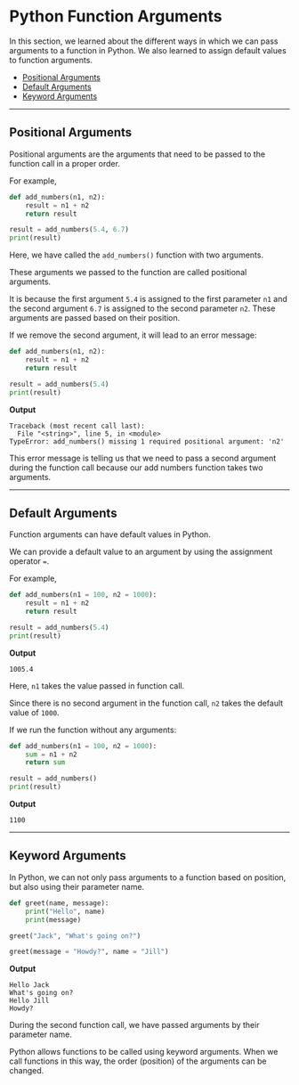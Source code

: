 # Python Function Arguments

In this section, we learned about the different ways in which we can pass arguments to a function in Python. We also learned to assign default values to function arguments.

- [Positional Arguments](#positional-arguments)
- [Default Arguments](#default-arguments)
- [Keyword Arguments](#keyword-arguments)

---

## Positional Arguments
Positional arguments are the arguments that need to be passed to the function call in a proper order.

For example,

```python
def add_numbers(n1, n2):
    result = n1 + n2
    return result

result = add_numbers(5.4, 6.7)
print(result)
```

Here, we have called the `add_numbers()` function with two arguments.

These arguments we passed to the function are called positional arguments.

It is because the first argument `5.4` is assigned to the first parameter `n1` and the second argument `6.7` is assigned to the second parameter `n2`. These arguments are passed based on their position.

If we remove the second argument, it will lead to an error message:

```python
def add_numbers(n1, n2):
    result = n1 + n2
    return result

result = add_numbers(5.4)
print(result)
```

**Output**

```
Traceback (most recent call last):
  File "<string>", line 5, in <module>
TypeError: add_numbers() missing 1 required positional argument: 'n2'
```

This error message is telling us that we need to pass a second argument during the function call because our add numbers function takes two arguments.

---

## Default Arguments

Function arguments can have default values in Python.

We can provide a default value to an argument by using the assignment operator `=`. 

For example,

```python
def add_numbers(n1 = 100, n2 = 1000):
    result = n1 + n2
    return result

result = add_numbers(5.4)
print(result)
```

**Output**

```
1005.4
```

Here, `n1` takes the value passed in function call.

Since there is no second argument in the function call, `n2` takes the default value of `1000`.

If we run the function without any arguments:

```python
def add_numbers(n1 = 100, n2 = 1000):
    sum = n1 + n2
    return sum

result = add_numbers()
print(result)
```

**Output**
```
1100
```
---

## Keyword Arguments

In Python, we can not only pass arguments to a function based on position, but also using their parameter name.

```python
def greet(name, message):
    print("Hello", name)
    print(message)

greet("Jack", "What's going on?")

greet(message = "Howdy?", name = "Jill")
```

**Output**

```
Hello Jack
What's going on?
Hello Jill
Howdy?
```

During the second function call, we have passed arguments by their parameter name.

Python allows functions to be called using keyword arguments. When we call functions in this way, the order (position) of the arguments can be changed.
